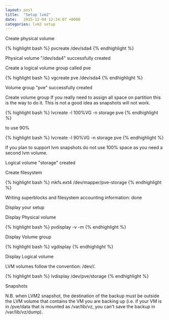 ```yaml
---
layout: post
title:  "Setup lvm2"
date:   2015-12-04 12:34:07 +0000
categories: lvm2 setup
---
```


Create physical volume

{% highlight bash %}
pvcreate /dev/sda4
{% endhighlight %}

Physical volume "/dev/sda4" successfully created

Create a logical volume group called pve

{% highlight bash %}
vgcreate pve /dev/sda4
{% endhighlight %}

Volume group "pve" successfully created

Create volume group
If you really need to assign all space on partition this is the way to do it. This is not a good idea as snapshots will not work.

{% highlight bash %}
lvcreate -l 100%VG -n storage pve
{% endhighlight %}

to use 90%

{% highlight bash %}
lvcreate -l 90%VG -n storage pve
{% endhighlight %}

If you plan to support lvm snapshots do not use 100% space as you need a second lvm volume.

Logical volume "storage" created

Create filesystem

{% highlight bash %}
mkfs.ext4 /dev/mapper/pve-storage
{% endhighlight %}


Writing superblocks and filesystem accounting information: done

Display your setup

Display Physical volume

{% highlight bash %}
pvdisplay -v -m
{% endhighlight %}


Display Volume group

{% highlight bash %}
vgdisplay
{% endhighlight %}


Display Logical volume

LVM volumes follow the convention: /dev//.

{% highlight bash %}
lvdisplay /dev/pve/storage
{% endhighlight %}


Snapshots

N.B. when LVM2 snapshot, the destination of the backup must be outside the LVM volume that contains the VM you are backing up (i.e. if your VM is in /pve/data that is mounted as /var/lib/vz, you can't save the backup in /var/lib/vz/dump).

